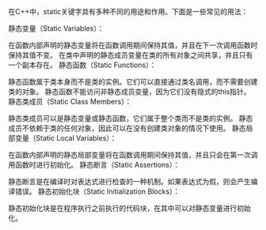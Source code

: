 在C++中，static关键字具有多种不同的用途和作用。下面是一些常见的用法：

静态变量（Static Variables）：

在函数内部声明的静态变量将在函数调用期间保持其值，并且在下一次调用函数时保持其值不变。
在类中声明的静态成员变量在类的所有对象之间共享，并且只有一个副本存在。
静态函数（Static Functions）：

静态函数属于类本身而不是类的实例。它们可以直接通过类名调用，而不需要创建类的对象。
静态函数不能访问非静态成员变量，因为它们没有隐式的this指针。
静态类成员（Static Class Members）：

静态类成员可以是静态变量或静态函数，它们属于整个类而不是类的实例。
静态成员不依赖于类的任何对象，因此可以在没有创建类对象的情况下使用。
静态局部变量（Static Local Variables）：

在函数内部声明的静态局部变量将在函数调用期间保持其值，并且只会在第一次调用函数时进行初始化。
静态断言（Static Assertions）：

静态断言是在编译时对表达式进行检查的一种机制。如果表达式为假，则会产生编译错误。
静态初始化块（Static Initialization Blocks）：

静态初始化块是在程序执行之前执行的代码块，在其中可以对静态变量进行初始化。
